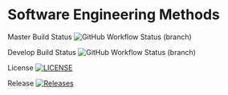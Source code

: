 
# Software Engineering Methods

Master Build Status  ![GitHub Workflow Status (branch)](https://img.shields.io/github/workflow/status/angus-dolan/sem/A%20workflow%20for%20my%20Hello%20World%20App/master?style=flat-square)

Develop Build Status ![GitHub Workflow Status (branch)](https://img.shields.io/github/workflow/status/angus-dolan/sem/A%20workflow%20for%20my%20Hello%20World%20App/develop?style=flat-square)

License [![LICENSE](https://img.shields.io/github/license/angus-dolan/sem.svg?style=flat-square)](https://github.com/GLefterov/sem/blob/master/LICENSE)

Release [![Releases](https://img.shields.io/github/release/angus-dolan/sem/all.svg?style=flat-square)](https://github.com/angus-dolan/sem/releases)